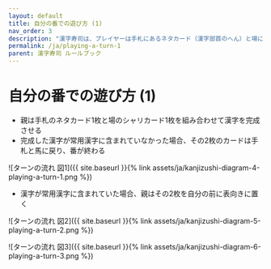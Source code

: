 ```yaml
---
layout: default
title: 自分の番での遊び方 (1)
nav_order: 3
description: "漢字寿司は、プレイヤーは手札にあるネタカード（漢字部首のへん）と場にあるシャリカード（漢字部首のつくり）を組み合わせて漢字を完成させていくゲームです。"
permalink: /ja/playing-a-turn-1
parent: 漢字寿司 ルールブック
---
```


# 自分の番での遊び方 (1)

- 親は手札のネタカード1枚と場のシャリカード1枚を組み合わせて漢字を完成させる
- 完成した漢字が常用漢字に含まれていなかった場合、その2枚のカードは手札と馬に戻り、番が終わる

![ターンの流れ 図1]({{ site.baseurl }}{% link assets/ja/kanjizushi-diagram-4-playing-a-turn-1.png %})

- 漢字が常用漢字に含まれていた場合、親はその2枚を自分の前に表向きに置く

![ターンの流れ 図2]({{ site.baseurl }}{% link assets/ja/kanjizushi-diagram-5-playing-a-turn-2.png %})

![ターンの流れ 図3]({{ site.baseurl }}{% link assets/ja/kanjizushi-diagram-6-playing-a-turn-3.png %})
